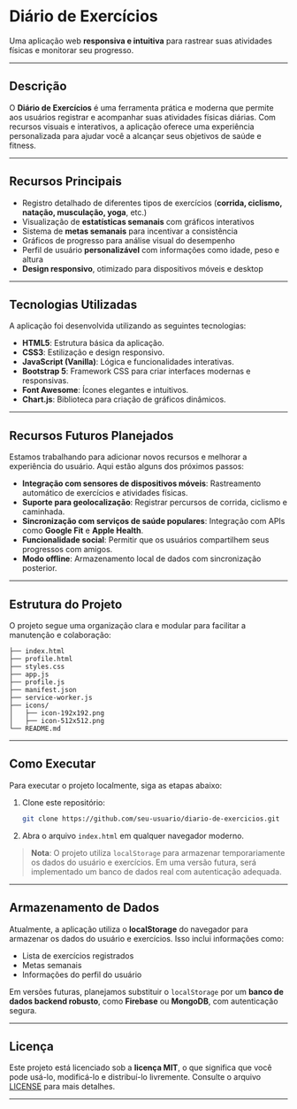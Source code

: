# Diário de Exercícios

Uma aplicação web **responsiva e intuitiva** para rastrear suas atividades físicas e monitorar seu progresso.

---

## Descrição

O **Diário de Exercícios** é uma ferramenta prática e moderna que permite aos usuários registrar e acompanhar suas atividades físicas diárias. Com recursos visuais e interativos, a aplicação oferece uma experiência personalizada para ajudar você a alcançar seus objetivos de saúde e fitness.

---

## Recursos Principais

- Registro detalhado de diferentes tipos de exercícios (**corrida, ciclismo, natação, musculação, yoga**, etc.)
- Visualização de **estatísticas semanais** com gráficos interativos
- Sistema de **metas semanais** para incentivar a consistência
- Gráficos de progresso para análise visual do desempenho
- Perfil de usuário **personalizável** com informações como idade, peso e altura
- **Design responsivo**, otimizado para dispositivos móveis e desktop

---

## Tecnologias Utilizadas

A aplicação foi desenvolvida utilizando as seguintes tecnologias:

- **HTML5**: Estrutura básica da aplicação.
- **CSS3**: Estilização e design responsivo.
- **JavaScript (Vanilla)**: Lógica e funcionalidades interativas.
- **Bootstrap 5**: Framework CSS para criar interfaces modernas e responsivas.
- **Font Awesome**: Ícones elegantes e intuitivos.
- **Chart.js**: Biblioteca para criação de gráficos dinâmicos.

---

## Recursos Futuros Planejados

Estamos trabalhando para adicionar novos recursos e melhorar a experiência do usuário. Aqui estão alguns dos próximos passos:

- **Integração com sensores de dispositivos móveis**: Rastreamento automático de exercícios e atividades físicas.
- **Suporte para geolocalização**: Registrar percursos de corrida, ciclismo e caminhada.
- **Sincronização com serviços de saúde populares**: Integração com APIs como **Google Fit** e **Apple Health**.
- **Funcionalidade social**: Permitir que os usuários compartilhem seus progressos com amigos.
- **Modo offline**: Armazenamento local de dados com sincronização posterior.

---

## Estrutura do Projeto

O projeto segue uma organização clara e modular para facilitar a manutenção e colaboração:

```
├── index.html
├── profile.html
├── styles.css
├── app.js
├── profile.js
├── manifest.json
├── service-worker.js
├── icons/
│   ├── icon-192x192.png
│   ├── icon-512x512.png
└── README.md
```

---

## Como Executar

Para executar o projeto localmente, siga as etapas abaixo:

1. Clone este repositório:

   ```bash
   git clone https://github.com/seu-usuario/diario-de-exercicios.git
   ```

2. Abra o arquivo `index.html` em qualquer navegador moderno.

> **Nota**: O projeto utiliza `localStorage` para armazenar temporariamente os dados do usuário e exercícios. Em uma versão futura, será implementado um banco de dados real com autenticação adequada.

---

## Armazenamento de Dados

Atualmente, a aplicação utiliza o **localStorage** do navegador para armazenar os dados do usuário e exercícios. Isso inclui informações como:

- Lista de exercícios registrados
- Metas semanais
- Informações do perfil do usuário

Em versões futuras, planejamos substituir o `localStorage` por um **banco de dados backend robusto**, como **Firebase** ou **MongoDB**, com autenticação segura.

---

## Licença

Este projeto está licenciado sob a **licença MIT**, o que significa que você pode usá-lo, modificá-lo e distribuí-lo livremente. Consulte o arquivo [LICENSE](LICENSE) para mais detalhes.

---
